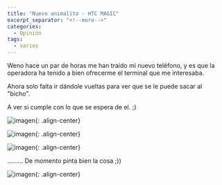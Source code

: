 ```yaml
---
title: "Nuevo animalito - HTC MAGIC"
excerpt_separator: "<!--more-->"
categories:
  - Opinión
tags:
  - varios
---
```

Weno hace un par de horas me han traído mi nuevo teléfono, y es que la operadora ha tenido a bien ofrecerme el terminal que me interesaba.

Ahora solo falta ir dándole vueltas para ver que se le puede sacar al "bicho".
<!--more-->

A ver si cumple con lo que se espera de el. ;)


![imagen]({{'https://malambra.github.io/docs/images/htc1.jpg'|absolute_url}}){: .align-center}


![imagen]({{'https://malambra.github.io/docs/images/htc2.jpg'|absolute_url}}){: .align-center}


![imagen]({{'https://malambra.github.io/docs/images/htc3.jpg'|absolute_url}}){: .align-center}

......... De momento pinta bien la cosa ;))

![imagen]({{'https://malambra.github.io/docs/images/htc4.jpg'|absolute_url}}){: .align-center}
